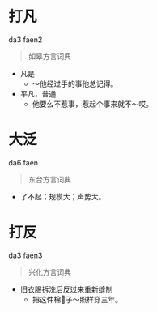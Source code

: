 # 打凡
da3 faen2
> 如皋方言词典
- 凡是
  - ～他经过手的事他总记得。
- 平凡，普通
  - 他要么不惹事，惹起个事来就不～哎。

# 大泛
da6 faen
> 东台方言词典
- 了不起；规模大；声势大。

# 打反
da3 faen3
> 兴化方言词典
- 旧衣服拆洗后反过来重新缝制
  - 把这件棉𧘸子～照样穿三年。
